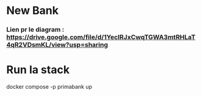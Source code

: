 # New Bank


### Lien pr le diagram : https://drive.google.com/file/d/1YecIRJxCwqTGWA3mtRHLaT4qR2VDsmKL/view?usp=sharing


# Run la stack

docker compose -p primabank up
